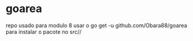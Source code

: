# goarea
repo usado para modulo 8
usar o go get -u github.com/Obara88/goarea para instalar o pacote no src/<repo>/<nomeUsuarioRepo>
